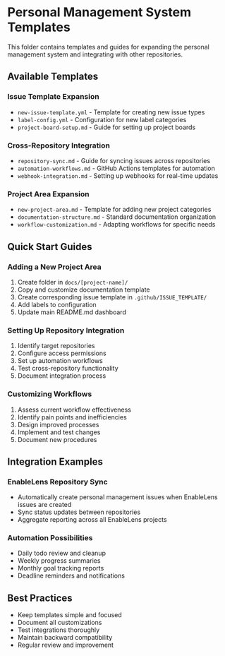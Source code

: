 # Personal Management System Templates

This folder contains templates and guides for expanding the personal management system and integrating with other repositories.

## Available Templates

### Issue Template Expansion
- `new-issue-template.yml` - Template for creating new issue types
- `label-config.yml` - Configuration for new label categories
- `project-board-setup.md` - Guide for setting up project boards

### Cross-Repository Integration
- `repository-sync.md` - Guide for syncing issues across repositories
- `automation-workflows.md` - GitHub Actions templates for automation
- `webhook-integration.md` - Setting up webhooks for real-time updates

### Project Area Expansion
- `new-project-area.md` - Template for adding new project categories
- `documentation-structure.md` - Standard documentation organization
- `workflow-customization.md` - Adapting workflows for specific needs

## Quick Start Guides

### Adding a New Project Area
1. Create folder in `docs/[project-name]/`
2. Copy and customize documentation template
3. Create corresponding issue template in `.github/ISSUE_TEMPLATE/`
4. Add labels to configuration
5. Update main README.md dashboard

### Setting Up Repository Integration
1. Identify target repositories
2. Configure access permissions
3. Set up automation workflows
4. Test cross-repository functionality
5. Document integration process

### Customizing Workflows
1. Assess current workflow effectiveness
2. Identify pain points and inefficiencies
3. Design improved processes
4. Implement and test changes
5. Document new procedures

## Integration Examples

### EnableLens Repository Sync
- Automatically create personal management issues when EnableLens issues are created
- Sync status updates between repositories
- Aggregate reporting across all EnableLens projects

### Automation Possibilities
- Daily todo review and cleanup
- Weekly progress summaries
- Monthly goal tracking reports
- Deadline reminders and notifications

## Best Practices

- Keep templates simple and focused
- Document all customizations
- Test integrations thoroughly
- Maintain backward compatibility
- Regular review and improvement